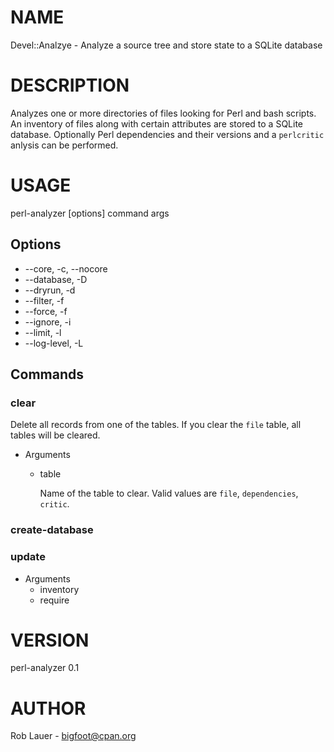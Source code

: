 # NAME

Devel::Analzye - Analyze a source tree and store state to a SQLite database

# DESCRIPTION

Analyzes one or more directories of files looking for Perl and bash
scripts. An inventory of files along with certain attributes are
stored to a SQLite database. Optionally Perl dependencies and their
versions and a `perlcritic` anlysis can be performed.

# USAGE

perl-analyzer \[options\] command args

## Options

- --core, -c, --nocore
- --database, -D
- --dryrun, -d
- --filter, -f
- --force, -f
- --ignore, -i
- --limit, -l
- --log-level, -L

## Commands

### clear

Delete all records from one of the tables. If you clear the `file`
table, all tables will be cleared.

- Arguments
    - table

        Name of the table to clear. Valid values are `file`, `dependencies`,
        `critic`.

### create-database

### update

- Arguments
    - inventory
    - require

# VERSION

perl-analyzer 0.1

# AUTHOR

Rob Lauer - <bigfoot@cpan.org>
